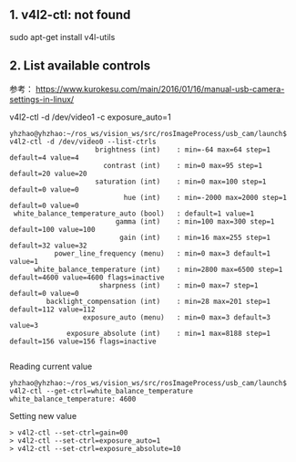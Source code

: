 

## 1. v4l2-ctl: not found
 sudo apt-get install v4l-utils


## 2. List available controls

参考： https://www.kurokesu.com/main/2016/01/16/manual-usb-camera-settings-in-linux/

v4l2-ctl -d /dev/video1 -c exposure_auto=1 
```
yhzhao@yhzhao:~/ros_ws/vision_ws/src/rosImageProcess/usb_cam/launch$ v4l2-ctl -d /dev/video0 --list-ctrls
                     brightness (int)    : min=-64 max=64 step=1 default=4 value=4
                       contrast (int)    : min=0 max=95 step=1 default=20 value=20
                     saturation (int)    : min=0 max=100 step=1 default=0 value=0
                            hue (int)    : min=-2000 max=2000 step=1 default=0 value=0
 white_balance_temperature_auto (bool)   : default=1 value=1
                          gamma (int)    : min=100 max=300 step=1 default=100 value=100
                           gain (int)    : min=16 max=255 step=1 default=32 value=32
           power_line_frequency (menu)   : min=0 max=3 default=1 value=1
      white_balance_temperature (int)    : min=2800 max=6500 step=1 default=4600 value=4600 flags=inactive
                      sharpness (int)    : min=0 max=7 step=1 default=0 value=0
         backlight_compensation (int)    : min=28 max=201 step=1 default=112 value=112
                  exposure_auto (menu)   : min=0 max=3 default=3 value=3
              exposure_absolute (int)    : min=1 max=8188 step=1 default=156 value=156 flags=inactive


```

Reading current value

```
yhzhao@yhzhao:~/ros_ws/vision_ws/src/rosImageProcess/usb_cam/launch$ v4l2-ctl --get-ctrl=white_balance_temperature
white_balance_temperature: 4600

```

Setting new value

```
> v4l2-ctl --set-ctrl=gain=00
> v4l2-ctl --set-ctrl=exposure_auto=1
> v4l2-ctl --set-ctrl=exposure_absolute=10

```





